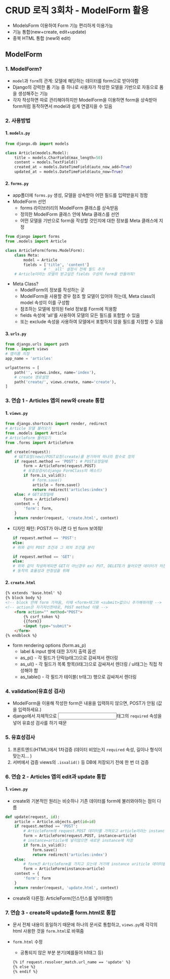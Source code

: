 # CRUD 로직 3회차 - ModelForm 활용
- ModelsForm 이용하여 Form 기능 편리하게 이용가능
- 기능 통합(new+create, edit+update)
- 중복 HTML 통합 (new와 edit)

## ModelForm
### 1. ModelForm?
- `model`과 `form`의 관계: 모델에 해당하는 데이터를 form으로 받아야함
- Django의 강력한 폼 기능 중 하나로 사용자가 작성한 모델을 기반으로 자동으로 폼을 생성해주는 기능
- 각자 작성하면 따로 관리해야하지만 ModelForm을 이용하면 form을 상속받아 form처럼 동작하면서 model과 쉽게 연결지을 수 있음
### 2. 사용방법
#### 1. `models.py` 
```python
from django.db import models

class Article(models.Model):
    title = models.CharField(max_length=50)
    content = models.TextField()
    created_at = models.DateTimeField(auto_now_add=True)
    updated_at = models.DateTimeField(auto_now=True)
```
#### 2. `forms.py` 
- app폴더에 `forms.py` 생성, 모델을 상속받아 어떤 필드를 입력받을지 정함
- ModelForm 선언
    - forms 라이브러리의 ModelForm 클래스를 상속받음
    - 정의한 ModelForm 클래스 안에 Meta 클래스를 선언
    - 어떤 모델을 기반으로 form을 작성할 것인지에 대한 정보를 Meta 클래스에 지정
```python
from django import forms
from .models import Article

class ArticleForm(forms.ModelForm):
    class Meta:
        model = Article
        fields = ['title', 'content'] 
                 # '__all' 설정시 전체 필드 추가
    # Article이라는 모델의 받고싶은 fields 구성의 form을 만들어줘! 
```
- Meta Class?
    - ModelForm의 정보를 작성하는 곳
    - ModelForm을 사용할 경우 참조 할 모델이 있어야 하는데, Meta class의 model 속성이 이를 구성함
    - 참조하는 모델에 정의된 field 정보를 Form에 적용함
    - fields 속성에 'all'를 사용하여 모델의 모든 필드를 포함할 수 있음
    - 또는 exclude 속성을 사용하여 모델에서 포함하지 않을 필드를 지정할 수 있음
#### 3. `urls.py`
```python
from django.urls import path
from . import views
# 앱이름 지정
app_name = 'articles'

urlpatterns = [
    path('', views.index, name='index'),
    # create 경로설정
    path('create/', views.create, name='create'),
]
```
### 3. 연습 1 - Articles 앱의 new와 create 통합
#### 1. `views.py`
```python
from django.shortcuts import render, redirect
# Article 모델 불러오기
from .models import Article
# ArticleForm 불러오기
from .forms import ArticleForm

def create(request):
    # GET요청(new)/POST요청(create)를 분기하여 하나의 함수로 정의
    if request.method == 'POST': # POST요청일때
        form = ArticleForm(request.POST)
        # 유효성검사(django FormClass의 메소드)
        if form.is_valid():
            # form.save()
            article = form.save()
            return redirect('articles:index')
    else: # GET요청일때
        form = ArticleForm()
    context = {
        'form': form,
    }
    return render(request, 'create.html', context)
```
- 디자인 패턴: POST가 아니면 다 빈 form 보여줘!
    ```python
    if request.method == 'POST':
    else:
    # 위와 같이 POST 조건과 그 외의 조건을 분리
    ```
    
    ```python
    if request.method == 'GET':
    else:
    # 위와 같이 작성하게되면 GET이 아닌경우 ex) PUT, DELETE가 들어오면 데이터가 저장하려는 시도를 하게됨
    # 동작의 효율성과 안정성을 위해
    ```
#### 2. `create.html`
```html
{% extends 'base.html' %}
{% block body %}
<!-- block 안에 form 가져옴, 이때 <form>태그와 <submit>없으니 추가해줘야함 -->
<!-- action은 자기자신한테로, POST method 이용 -->
    <form action="" method="POST">
        {% csrf_token %}
        {{form}}
        <input type="submit">
    </form>
{% endblock %}
```
- form rendering options (form.as_p)
    - label & input 쌍에 대한 3가지 출력 옵션
    - as_p() - 각 필드가 단락(p태그)으로 감싸져서 렌더링
    - as_ul() - 각 필드가 목록 항목(li태그)으로 감싸져서 렌더링 / ul태그는 직접 작성해야 함
    - as_table() - 각 필드가 테이블( tr태그) 행으로 감싸져서 렌더링
### 4. validation(유효성 검사)
- ModelForm을 이용해 작성한 form은 내용을 입력하지 않으면, POST가 안됨 (값을 입력하세요.)
- django에서 자체적으로 <input>태그의 `required` 속성을 넣어 유효성 검사를 하기 때문
### 5. 유효성검사
1. 프론트엔드(HTML)에서 1차검증 (데이터 비었는지 `required` 속성, 길이나 형식이 맞는지... )
2. 서버에서 검증 views의 `.isvalid()` 등 DB에 저장되기 전에 한 번 더 검증

### 6. 연습 2 - Articles 앱의 edit과 update 통합
#### 1. `views.py`
- create와 기본적인 원리는 비슷하나 기존 데이터를 form에 불러와야하는 점이 다름
```python
def update(request, id):
    article = Article.objects.get(id=id)
    if request.method == 'POST':
        # ArticleForm에 request.POST 데이터를 가져오고 article이라는 instance에 넣어줘.
        form = ArticleForm(request.POST, instance=article)
        # instance=article에 넣지않으면 새로운 instance에 저장
        if form.is_valid():
            form.save()
            return redirect('articles:index')
    else:
        # form은 ArticleForm을 가지고 오는데 거기에 instance ariticle 데이터를 불러와줘. 
        form = ArticleForm(instance=article)
    context = {
        'form': form
    }
    return render(request, 'update.html', context)
```
- create와 다른점: ArticleForm(인스턴스를 넣어야함!)

### 7. 연습 3 - create와 update를 form.html로 통합
- 문서 전체 내용이 동일하기 때문에 하나의 문서로 통합하고, `views.py`에 각각의 html 사용한 것을 `form.html`로 바꿔줌

- `form.html` 수정
    - 공통되지 않은 부분 분기(예를들어 h1태그 등)
    <!-- 여기서는 url_name에 따라 분기 -->
    ```html
    {% if request.resolver_match.url_name == 'update' %}
    {% else %}
    {% endif %}
    ```
    
    